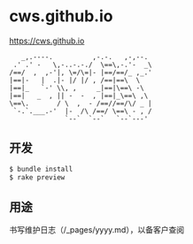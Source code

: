 # cws.github.io

https://cws.github.io

```
   _,.----.          ,-.-.   ,-,--.  
 .' .' -   \,-..-.-./  \==\,-.'-  _\ 
/==/  ,  ,-'|, \=/\=|- |==/==/_ ,_.' 
|==|-   |  .|- |/ |/ , /==|==\  \    
|==|_   `-' \\, ,     _|==|\==\ -\   
|==|   _  , || -  -  , |==|_\==\ ,\  
\==\.       / \  ,  - /==//==/\/ _ | 
 `-.`.___.-'  |-  /\ /==/ \==\ - , / 
              `--`  `--`   `--`---'  
```

## 开发

```bash
$ bundle install
$ rake preview
```

## 用途

书写维护日志（/_pages/yyyy.md），以备客户查阅
